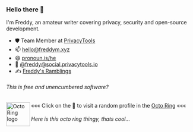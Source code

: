 ### Hello there 👋

I'm Freddy, an amateur writer covering privacy, security and open-source development.

- :shield: Team Member at [PrivacyTools](https://privacytools.io/about/)
- 📫 [hello@freddym.xyz](mailto:hello@freddym.xyz)
- 😄 [pronoun.is/he](https://pronoun.is/he)
- 🐘 [@freddy@social.privacytools.io](https://social.privacytools.io/@freddy)
- :writing_hand: [Freddy's Ramblings](https://write.privacytools.io/freddy/)

###### This is free and unencumbered software?


<a href="https://octo-ring.com/p/freddy-m/random"><img align="left" alt="Octo Ring logo" src="https://octo-ring.com/static/img/octo.png" width="64px" /></a>

««« Click on the 🐙 to visit a random profile in the [Octo Ring](https://octo-ring.com/) «««


###### Here is this octo ring thingy, thats cool...
